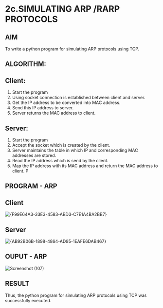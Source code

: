 # 2c.SIMULATING ARP /RARP PROTOCOLS
## AIM
To write a python program for simulating ARP protocols using TCP.
## ALGORITHM:
## Client:
1. Start the program
2. Using socket connection is established between client and server.
3. Get the IP address to be converted into MAC address.
4. Send this IP address to server.
5. Server returns the MAC address to client.
## Server:
1. Start the program
2. Accept the socket which is created by the client.
3. Server maintains the table in which IP and corresponding MAC addresses are
stored.
4. Read the IP address which is send by the client.
5. Map the IP address with its MAC address and return the MAC address to client.
P
## PROGRAM - ARP

## Client

![{F99E64A3-33E3-4583-ABD3-C7E1A4BA2BB7}](https://github.com/user-attachments/assets/099fef27-d8b1-4cff-bbff-69760f79fef4)


## Server

![{AB92B06B-1898-4864-AD95-1EAFE6DAB467}](https://github.com/user-attachments/assets/ecafee68-1dc5-4a45-9b41-04bf2e04e3b8)


## OUPUT - ARP

![Screenshot (107)](https://github.com/user-attachments/assets/6446c3ce-08ed-4dcd-bf92-e75e8ca36cfe)


## RESULT
Thus, the python program for simulating ARP protocols using TCP was successfully 
executed.
